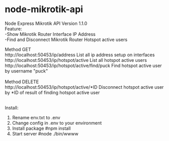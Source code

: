 # node-mikrotik-api

Node Express Mikrotik API
Version 1.1.0
<br>
Feature:<br>
-Show Mikrotik Router Interface IP Address<br>
-Find and Disconnect Mikrotik Router Hotspot active users<br>

Method GET<br>
http://localhost:50453/ip/address List all ip address setup on interfaces<br>
http://localhost:50453/ip/hotspot/active List all hotspot active users<br>
http://localhost:50453/ip/hotspot/active/find/puck Find hotspot active user by username "puck"<br>
<br>
Method DELETE<br>
http://localhost:50453/ip/hotspot/active/*ID Disconnect hotspot active user by *ID of result of finding hotspot active user<br>
<br>

Install:<br>
1. Rename env.txt to .env
2. Change config in .env to your environment
3. Install package #npm install
4. Start server  #node ./bin/wwww
